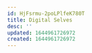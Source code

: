 ```yaml
---
id: HjFsrmu-2poLPlfeK780T
title: Digital Selves
desc: ''
updated: 1644961726972
created: 1644961726972
---
```


